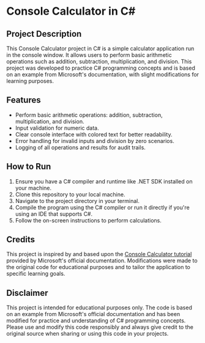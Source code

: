# Console Calculator in C#

## Project Description

This Console Calculator project in C# is a simple calculator application run in the console window. It allows users to perform basic arithmetic operations such as addition, subtraction, multiplication, and division. This project was developed to practice C# programming concepts and is based on an example from Microsoft's documentation, with slight modifications for learning purposes.

## Features

- Perform basic arithmetic operations: addition, subtraction, multiplication, and division.
- Input validation for numeric data.
- Clear console interface with colored text for better readability.
- Error handling for invalid inputs and division by zero scenarios.
- Logging of all operations and results for audit trails.

## How to Run

1. Ensure you have a C# compiler and runtime like .NET SDK installed on your machine.
2. Clone this repository to your local machine.
3. Navigate to the project directory in your terminal.
4. Compile the program using the C# compiler or run it directly if you're using an IDE that supports C#.
5. Follow the on-screen instructions to perform calculations.

## Credits

This project is inspired by and based upon the [Console Calculator tutorial](https://learn.microsoft.com/en-us/visualstudio/get-started/csharp/tutorial-console?view=vs-2022) provided by Microsoft's official documentation. Modifications were made to the original code for educational purposes and to tailor the application to specific learning goals.

## Disclaimer

This project is intended for educational purposes only. The code is based on an example from Microsoft's official documentation and has been modified for practice and understanding of C# programming concepts. Please use and modify this code responsibly and always give credit to the original source when sharing or using this code in your projects.
